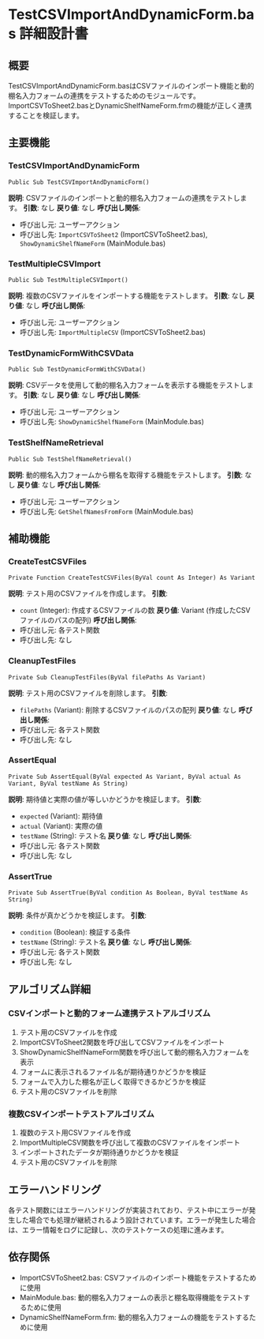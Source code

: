 # TestCSVImportAndDynamicForm.bas 詳細設計書

## 概要
TestCSVImportAndDynamicForm.basはCSVファイルのインポート機能と動的棚名入力フォームの連携をテストするためのモジュールです。ImportCSVToSheet2.basとDynamicShelfNameForm.frmの機能が正しく連携することを検証します。

## 主要機能

### TestCSVImportAndDynamicForm
```vba
Public Sub TestCSVImportAndDynamicForm()
```
**説明**: CSVファイルのインポートと動的棚名入力フォームの連携をテストします。
**引数**: なし
**戻り値**: なし
**呼び出し関係**:
- 呼び出し元: ユーザーアクション
- 呼び出し先: `ImportCSVToSheet2` (ImportCSVToSheet2.bas), `ShowDynamicShelfNameForm` (MainModule.bas)

### TestMultipleCSVImport
```vba
Public Sub TestMultipleCSVImport()
```
**説明**: 複数のCSVファイルをインポートする機能をテストします。
**引数**: なし
**戻り値**: なし
**呼び出し関係**:
- 呼び出し元: ユーザーアクション
- 呼び出し先: `ImportMultipleCSV` (ImportCSVToSheet2.bas)

### TestDynamicFormWithCSVData
```vba
Public Sub TestDynamicFormWithCSVData()
```
**説明**: CSVデータを使用して動的棚名入力フォームを表示する機能をテストします。
**引数**: なし
**戻り値**: なし
**呼び出し関係**:
- 呼び出し元: ユーザーアクション
- 呼び出し先: `ShowDynamicShelfNameForm` (MainModule.bas)

### TestShelfNameRetrieval
```vba
Public Sub TestShelfNameRetrieval()
```
**説明**: 動的棚名入力フォームから棚名を取得する機能をテストします。
**引数**: なし
**戻り値**: なし
**呼び出し関係**:
- 呼び出し元: ユーザーアクション
- 呼び出し先: `GetShelfNamesFromForm` (MainModule.bas)

## 補助機能

### CreateTestCSVFiles
```vba
Private Function CreateTestCSVFiles(ByVal count As Integer) As Variant
```
**説明**: テスト用のCSVファイルを作成します。
**引数**: 
- `count` (Integer): 作成するCSVファイルの数
**戻り値**: Variant (作成したCSVファイルのパスの配列)
**呼び出し関係**:
- 呼び出し元: 各テスト関数
- 呼び出し先: なし

### CleanupTestFiles
```vba
Private Sub CleanupTestFiles(ByVal filePaths As Variant)
```
**説明**: テスト用のCSVファイルを削除します。
**引数**: 
- `filePaths` (Variant): 削除するCSVファイルのパスの配列
**戻り値**: なし
**呼び出し関係**:
- 呼び出し元: 各テスト関数
- 呼び出し先: なし

### AssertEqual
```vba
Private Sub AssertEqual(ByVal expected As Variant, ByVal actual As Variant, ByVal testName As String)
```
**説明**: 期待値と実際の値が等しいかどうかを検証します。
**引数**: 
- `expected` (Variant): 期待値
- `actual` (Variant): 実際の値
- `testName` (String): テスト名
**戻り値**: なし
**呼び出し関係**:
- 呼び出し元: 各テスト関数
- 呼び出し先: なし

### AssertTrue
```vba
Private Sub AssertTrue(ByVal condition As Boolean, ByVal testName As String)
```
**説明**: 条件が真かどうかを検証します。
**引数**: 
- `condition` (Boolean): 検証する条件
- `testName` (String): テスト名
**戻り値**: なし
**呼び出し関係**:
- 呼び出し元: 各テスト関数
- 呼び出し先: なし

## アルゴリズム詳細

### CSVインポートと動的フォーム連携テストアルゴリズム
1. テスト用のCSVファイルを作成
2. ImportCSVToSheet2関数を呼び出してCSVファイルをインポート
3. ShowDynamicShelfNameForm関数を呼び出して動的棚名入力フォームを表示
4. フォームに表示されるファイル名が期待通りかどうかを検証
5. フォームで入力した棚名が正しく取得できるかどうかを検証
6. テスト用のCSVファイルを削除

### 複数CSVインポートテストアルゴリズム
1. 複数のテスト用CSVファイルを作成
2. ImportMultipleCSV関数を呼び出して複数のCSVファイルをインポート
3. インポートされたデータが期待通りかどうかを検証
4. テスト用のCSVファイルを削除

## エラーハンドリング
各テスト関数にはエラーハンドリングが実装されており、テスト中にエラーが発生した場合でも処理が継続されるよう設計されています。エラーが発生した場合は、エラー情報をログに記録し、次のテストケースの処理に進みます。

## 依存関係
- ImportCSVToSheet2.bas: CSVファイルのインポート機能をテストするために使用
- MainModule.bas: 動的棚名入力フォームの表示と棚名取得機能をテストするために使用
- DynamicShelfNameForm.frm: 動的棚名入力フォームの機能をテストするために使用
